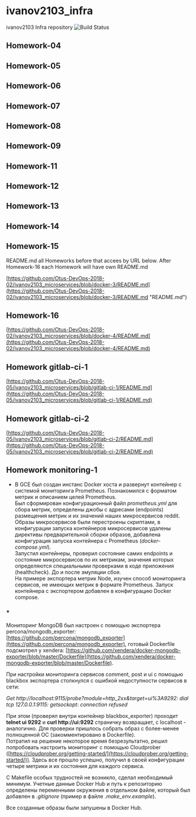 # ivanov2103_infra
ivanov2103 Infra repository
![Build Status](https://api.travis-ci.org/Otus-DevOps-2018-02/ivanov2103_microservices.png)  

## Homework-04

## Homework-05

## Homework-06

## Homework-07

## Homework-08

## Homework-09

## Homework-11  

## Homework-12  

## Homework-13  

## Homework-14  

## Homework-15  

README.md all Homeworks before that accees by URL below. After Homework-16 each Homework will have own README.md

[https://github.com/Otus-DevOps-2018-02/ivanov2103_microservices/blob/docker-3/README.md](https://github.com/Otus-DevOps-2018-02/ivanov2103_microservices/blob/docker-3/README.md "README.md")

## Homework-16  

[https://github.com/Otus-DevOps-2018-02/ivanov2103_microservices/blob/docker-4/README.md](https://github.com/Otus-DevOps-2018-02/ivanov2103_microservices/blob/docker-4/README.md)

## Homework gitlab-ci-1  

[https://github.com/Otus-DevOps-2018-05/ivanov2103_microservices/blob/gitlab-ci-1/README.md](https://github.com/Otus-DevOps-2018-05/ivanov2103_microservices/blob/gitlab-ci-1/README.md)

## Homework gitlab-ci-2  

[https://github.com/Otus-DevOps-2018-05/ivanov2103_microservices/blob/gitlab-ci-2/README.md](https://github.com/Otus-DevOps-2018-05/ivanov2103_microservices/blob/gitlab-ci-2/README.md)

## Homework monitoring-1  

- В GCE был создан инстанс Docker хоста и развернут контейнер с системой мониторинга Prometheus. Познакомился с форматом метрик и описанием целей   Prometheus.  
Был сформирован конфигурационный файл *prometheus.yml* для сбора метрик, определены джобы с адресами (endpoints) размещения метрик и их значений наших микросервисов reddit.  
Образы микросервисов были перестроены скриптами, в конфигурации запуска контейнеров микросервисов удалены директивы предварительной сборки образов, добавлена конфигурация запуска контейнера с Prometheus (*docker-compose.yml*).  
Запустил контейнеры, проверил состояние самих endpoints и состояние микросервисов по их метрикам, значения которых определяются специальными проверками в коде приложения (healthcheck). До и после эмуляции сбоя.  
На примере экспортера метрик Node, изучен способ мониторинга сервисов, не имеющих метрик в формате Prometheus. Запуск контейнера с экспортером добавлен в конфигурацию Docker compose.  

### **\***  

Мониторинг MongoDB был настроен с помощью экспортера percona/mongodb_exporter: [https://github.com/percona/mongodb_exporter](https://github.com/percona/mongodb_exporter), готовый Dockerfile подсмотрел у xendera: [https://github.com/xendera/docker-mongodb-exporter/blob/master/Dockerfile](https://github.com/xendera/docker-mongodb-exporter/blob/master/Dockerfile).  

При настройки мониторинга сервисов comment, post и ui с помощью blackbox экспортера столкнулся с ошибкой недоступности сервисов в сети:  

*Get http://localhost:9115/probe?module=http_2xx&target=ui%3A9292: dial tcp 127.0.0.1:9115: getsockopt: connection refused*  

При этом (проверял внутри контейнер blackbox_exporter)  проходит **telnet ui 9292** и **curl http://ui:9292** страничку возвращает, с localhost - аналогично. Для проверки пришлось собрать образ с более-менее полноценной ОС (закомментировано в Dockerfile).  
Потратил на решение некоторое время безрезультатно, решил попробовать настроить мониторинг с помощью Cloudprober ([https://cloudprober.org/getting-started/](https://cloudprober.org/getting-started/)). Здесь все прошло успешно, получил в своей конфигурации четыре метрики и их состояния для каждого сервиса.

С Makefile особых трудностей не возникло, сделал необходимый минимум. Учетные данные Docker Hub и путь к репозиторию определены переменными окружения в отдельном файле, который был добавлен в *.gitignore* (пример в файле *.make_env.example*).  

Все созданные образы были запушены в Docker Hub.


